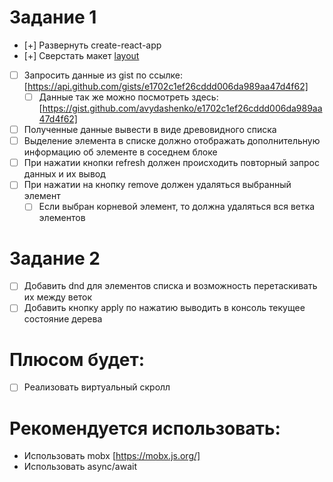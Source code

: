# Задание 1

- [+] Развернуть create-react-app
- [+] Сверстать макет [layout](layout.png)
- [ ] Запросить данные из gist по ссылке: [https://api.github.com/gists/e1702c1ef26cddd006da989aa47d4f62]
  - [ ] Данные так же можно посмотреть здесь: [https://gist.github.com/avydashenko/e1702c1ef26cddd006da989aa47d4f62]
- [ ] Полученные данные вывести в виде древовидного списка
- [ ] Выделение элемента в списке должно отображать дополнительную информацию об элементе в соседнем блоке
- [ ] При нажатии кнопки refresh должен происходить повторный запрос данных и их вывод
- [ ] При нажатии на кнопку remove должен удаляться выбранный элемент
  - [ ] Если выбран корневой элемент, то должна удаляться вся ветка элементов

# Задание 2

- [ ] Добавить dnd для элементов списка и возможность перетаскивать их между веток
- [ ] Добавить кнопку apply по нажатию выводить в консоль текущее состояние дерева

# Плюсом будет:

- [ ] Реализовать виртуальный скролл

# Рекомендуется использовать:

- Использовать mobx [https://mobx.js.org/]
- Использовать async/await
